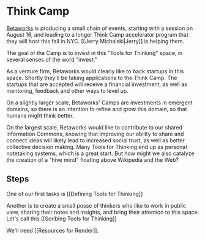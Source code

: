 # Think Camp

 [Betaworks](https://www.betaworks.com/) is producing a small chain of events, starting with a session on August 16, and leading to a longer Think Camp accelerator program that they will host this fall in NYC. [[Jerry Michalski|Jerry]] is helping them. 

The goal of the Camp is to invest in this "Tools for Thinking" space, in several senses of the word "invest." 

As a venture firm, Betaworks would clearly like to back startups in this space. Shortly they'll be taking applications to the Think Camp. The startups that are accepted will receive a financial investment, as well as mentoring, feedback and other ways to level up. 

On a slightly larger scale, Betaworks' Camps are investments in emergent domains, so there is an intention to refine and grow this domain, so that humans might think better. 

On the largest scale, Betaworks would like to contribute to our shared information Commons, knowing that improving our ability to share and connect ideas will likely lead to increased social trust, as well as better collective decision making. Many Tools for Thinking end up as personal notetaking systems, which is a great start. But how might we also catalyze the creation of a "hive mind" floating above Wikipedia and the Web? 

## Steps

One of our first tasks is [[Defining Tools for Thinking]]

Another is to create a small posse of thinkers who like to work in public view, sharing their notes and insights, and bring their attention to this space. Let's call this [[Scribing Tools for Thinking]]

We'll need [[Resources for Render]]. 

